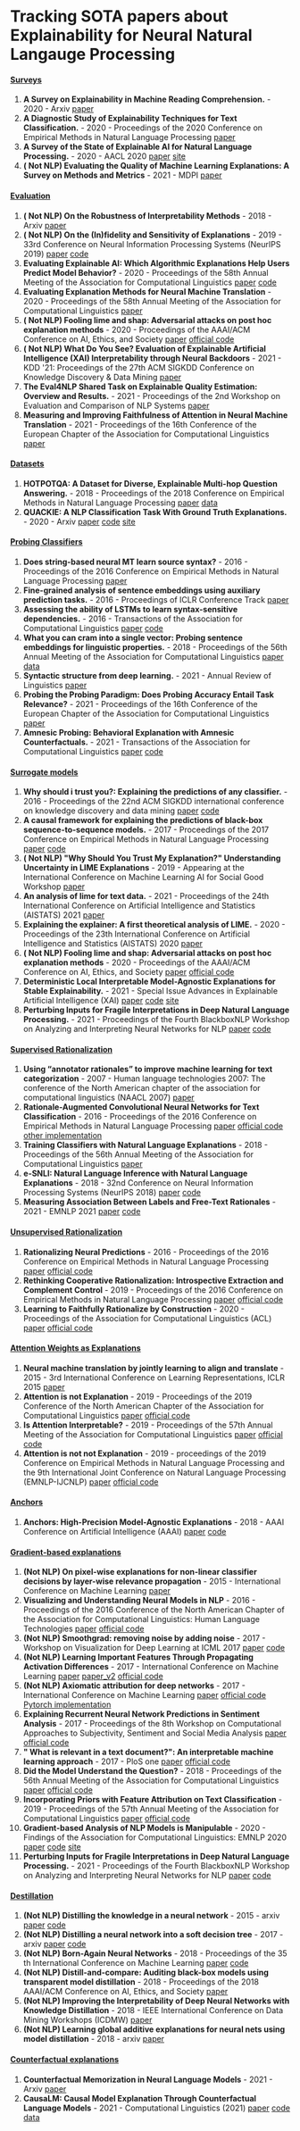 # Tracking SOTA papers about Explainability for Neural Natural Langauge Processing


#### [Surveys](#content)
1. **A Survey on Explainability in Machine Reading Comprehension.** - 2020 - Arxiv [paper](https://arxiv.org/abs/2010.00389)
2. **A Diagnostic Study of Explainability Techniques for Text Classification.** - 2020 - Proceedings of the 2020 Conference on Empirical Methods in Natural Language Processing [paper](https://aclanthology.org/2020.emnlp-main.263.pdf) 
3. **A Survey of the State of Explainable AI for Natural Language Processing.** - 2020 - AACL 2020 [paper](https://arxiv.org/abs/2010.00711) [site](https://xainlp2020.github.io/xainlp/)
4. **( Not NLP) Evaluating the Quality of Machine Learning Explanations: A Survey on Methods and Metrics** - 2021 - MDPI [paper](https://www.mdpi.com/2079-9292/10/5/593)  



#### [Evaluation](#content)

1. **( Not NLP) On the Robustness of Interpretability Methods** - 2018 - Arxiv [paper](https://arxiv.org/abs/1806.08049)
4. **( Not NLP) On the (In)fidelity and Sensitivity of Explanations** - 2019 - 33rd Conference on Neural Information Processing Systems (NeurIPS 2019) [paper](https://papers.nips.cc/paper/2019/file/a7471fdc77b3435276507cc8f2dc2569-Paper.pdf)  [code](https://github.com/chihkuanyeh/saliency_evaluation)
5. **Evaluating Explainable AI: Which Algorithmic Explanations Help Users Predict Model Behavior?** - 2020 - Proceedings of the 58th Annual Meeting of the Association for Computational Linguistics [paper](https://aclanthology.org/2020.acl-main.491.pdf) [code](https://github.com/peterbhase/InterpretableNLP-ACL2020)
6. **Evaluating Explanation Methods for Neural Machine Translation** - 2020 - Proceedings of the 58th Annual Meeting of the Association for Computational Linguistics [paper](https://aclanthology.org/2020.acl-main.35.pdf)
7. **( Not NLP) Fooling lime and shap: Adversarial attacks on post hoc explanation methods** - 2020 - Proceedings of the AAAI/ACM Conference on AI, Ethics, and Society [paper](https://dl.acm.org/doi/pdf/10.1145/3375627.3375830) [official code](https://github.com/dylan-slack/Fooling-LIME-SHAP)
8. **( Not NLP) What Do You See? Evaluation of Explainable Artificial Intelligence (XAI) Interpretability through Neural Backdoors** - 2021 - KDD '21: Proceedings of the 27th ACM SIGKDD Conference on Knowledge Discovery & Data Mining [paper](https://dl.acm.org/doi/10.1145/3447548.3467213)  
9. **The Eval4NLP Shared Task on Explainable Quality Estimation: Overview and Results.** - 2021 - Proceedings of the 2nd Workshop on Evaluation and Comparison of NLP Systems [paper](https://aclanthology.org/2021.eval4nlp-1.17.pdf)
10. **Measuring and Improving Faithfulness of Attention in Neural Machine Translation** - 2021 - Proceedings of the 16th Conference of the European Chapter of the Association for Computational Linguistics [paper](https://aclanthology.org/2021.eacl-main.243.pdf)


#### [Datasets](#content)

1. **HOTPOTQA: A Dataset for Diverse, Explainable Multi-hop Question Answering.** - 2018 - Proceedings of the 2018 Conference on Empirical Methods in Natural Language Processing [paper](https://aclanthology.org/D18-1259/) [data](https://hotpotqa.github.io/)
2. **QUACKIE: A NLP Classification Task With Ground Truth Explanations.** - 2020 - Arxiv [paper](https://aclanthology.org/D18-1259/) [code](https://github.com/axa-rev-research/quackie)  [site](https://axa-rev-research.github.io/quackie/)




#### [Probing Classifiers](#content)

1. **Does string-based neural MT learn source syntax?** - 2016 - Proceedings of the 2016 Conference on Empirical Methods in Natural Language Processing [paper](https://aclanthology.org/D16-1159.pdf)
2. **Fine-grained analysis of sentence embeddings using auxiliary prediction tasks.** - 2016 - Proceedings of ICLR Conference Track [paper](https://arxiv.org/pdf/1608.04207.pdf)
3. **Assessing the ability of LSTMs to learn syntax-sensitive dependencies.** - 2016 - Transactions of the Association for Computational Linguistics [paper](https://direct.mit.edu/tacl/article/doi/10.1162/tacl_a_00115/43378/Assessing-the-Ability-of-LSTMs-to-Learn-Syntax) [code](https://github.com/TalLinzen/rnn_agreement)
4. **What you can cram into a single vector: Probing sentence embeddings for linguistic properties.** - 2018 - Proceedings of the 56th Annual Meeting of the Association for Computational Linguistics [paper](https://aclanthology.org/P18-1198.pdf) [data](https://github.com/facebookresearch/SentEval/tree/main/data/probing)
5. **Syntactic structure from deep learning.** - 2021 - Annual Review of Linguistics [paper](https://www.annualreviews.org/doi/abs/10.1146/annurev-linguistics-032020-051035) 
6. **Probing the Probing Paradigm: Does Probing Accuracy Entail Task Relevance?** - 2021 - Proceedings of the 16th Conference of the European Chapter of the Association for Computational Linguistics [paper](https://aclanthology.org/2021.eacl-main.295.pdf) 
7. **Amnesic Probing: Behavioral Explanation with Amnesic Counterfactuals.** - 2021 - Transactions of the Association for Computational Linguistics [paper](https://direct.mit.edu/tacl/article/doi/10.1162/tacl_a_00359/98091)  [code](https://github.com/yanaiela/amnesic_probing) 


#### [Surrogate models](#content)

1. **Why should i trust you?: Explaining the predictions of any classifier.** - 2016 - Proceedings of the 22nd ACM SIGKDD international conference on knowledge discovery and data mining [paper](https://www.kdd.org/kdd2016/papers/files/rfp0573-ribeiroA.pdf) [code](https://github.com/marcotcr/lime) 
2. **A causal framework for explaining the predictions of black-box sequence-to-sequence models.** - 2017 - Proceedings of the 2017 Conference on Empirical Methods in Natural Language Processing [paper](https://aclanthology.org/D17-1042.pdf) [code](https://github.com/marcotcr/lime) 
3. **( Not NLP) "Why Should You Trust My Explanation?" Understanding Uncertainty in LIME Explanations** - 2019 - Appearing at the International Conference on Machine Learning AI for Social Good Workshop [paper](https://arxiv.org/abs/1904.12991)
4.  **An analysis of lime for text data.** - 2021 - Proceedings of the 24th International Conference on Artificial Intelligence and Statistics (AISTATS) 2021 [paper](http://proceedings.mlr.press/v130/mardaoui21a/mardaoui21a.pdf) 
5. **Explaining the explainer: A first theoretical analysis of LIME.** - 2020 - Proceedings of the 23th International Conference on Artificial Intelligence and Statistics (AISTATS) 2020 [paper](http://proceedings.mlr.press/v108/garreau20a/garreau20a.pdf) 
6. **( Not NLP) Fooling lime and shap: Adversarial attacks on post hoc explanation methods** - 2020 - Proceedings of the AAAI/ACM Conference on AI, Ethics, and Society [paper](https://dl.acm.org/doi/pdf/10.1145/3375627.3375830) [official code](https://github.com/dylan-slack/Fooling-LIME-SHAP)
7. **Deterministic Local Interpretable Model-Agnostic Explanations for Stable Explainability.** - 2021 - Special Issue Advances in Explainable Artificial Intelligence (XAI) [paper](https://aclanthology.org/D18-1259/) [code](https://www.mdpi.com/2504-4990/3/3/27/htm)  [site](https://github.com/rehmanzafar/dlime_experiments)
8. **Perturbing Inputs for Fragile Interpretations in Deep Natural Language Processing.** - 2021 - Proceedings of the Fourth BlackboxNLP Workshop on Analyzing and Interpreting Neural Networks for NLP [paper](https://aclanthology.org/2021.blackboxnlp-1.33.pdf) [code](https://github.com/qdata/textattack-fragile-interpretations)

#### [Supervised Rationalization](#content)

1. **Using “annotator rationales” to improve machine learning for text categorization** - 2007 - Human language technologies 2007: The conference of the North American chapter of the association for computational linguistics (NAACL 2007) [paper](https://aclanthology.org/N07-1033/) 
2. **Rationale-Augmented Convolutional Neural Networks for Text Classification** - 2016 - Proceedings of the 2016 Conference on Empirical Methods in Natural Language Processing [paper](https://aclanthology.org/D16-1076/)  [official code](https://github.com/bwallace/rationale-CNN)  [other implementation](https://github.com/yezhang-xiaofan/Rationale-CNN) 
3. **Training Classifiers with Natural Language Explanations** - 2018 - Proceedings of the 56th Annual Meeting of the Association for Computational Linguistics [paper](https://aclanthology.org/P18-1175.pdf) 
4. **e-SNLI: Natural Language Inference with Natural Language Explanations** - 2018 - 32nd Conference on Neural Information Processing Systems (NeurIPS 2018) [paper](https://papers.nips.cc/paper/2018/file/4c7a167bb329bd92580a99ce422d6fa6-Paper.pdf) [code](https://github.com/OanaMariaCamburu/e-SNLI) 
5. **Measuring Association Between Labels and Free-Text Rationales** - 2021 - EMNLP 2021 [paper](https://arxiv.org/pdf/2010.12762.pdf) [code](https://github.com/allenai/label_rationale_association) 

#### [Unsupervised Rationalization](#content)

1. **Rationalizing Neural Predictions** - 2016 - Proceedings of the 2016 Conference on Empirical Methods in Natural Language Processing [paper](https://aclanthology.org/D16-1011.pdf) [official code](https://github.com/taolei87/rcnn) 
2. **Rethinking Cooperative Rationalization: Introspective Extraction and Complement Control** - 2019 - Proceedings of the 2016 Conference on Empirical Methods in Natural Language Processing [paper](https://arxiv.org/pdf/1910.13294.pdf)  [official code](https://github.com/Gorov/three_player_for_emnlp) 
3. **Learning to Faithfully Rationalize by Construction** - 2020 - Proceedings of the Association for Computational Linguistics (ACL) [paper](https://aclanthology.org/2020.acl-main.409.pdf)  [official code](https://github.com/successar/FRESH) 


#### [Attention Weights as Explanations](#content)
1. **Neural machine translation by jointly learning to align and translate** - 2015 - 3rd International Conference on Learning Representations, ICLR 2015 [paper](https://arxiv.org/abs/1409.0473)
2. **Attention is not Explanation** - 2019 - Proceedings of the 2019 Conference of the North American Chapter of the Association for Computational Linguistics [paper](https://aclanthology.org/N19-1357.pdf) [official code](https://github.com/successar/AttentionExplanation) 
3. **Is Attention Interpretable?** - 2019 - Proceedings of the 57th Annual Meeting of the Association for Computational Linguistics [paper](https://aclanthology.org/P19-1282.pdf) [official code](https://github.com/serrano-s/attn-tests) 
4. **Attention is not not Explanation** - 2019 - proceedings of the 2019 Conference on Empirical Methods in Natural Language Processing and the 9th International Joint Conference on Natural Language Processing (EMNLP-IJCNLP) [paper](https://aclanthology.org/D19-1002.pdf) [official code](https://github.com/sarahwie/attention) 




#### [Anchors](#content)
1. **Anchors: High-Precision Model-Agnostic Explanations** - 2018 - AAAI Conference on Artificial Intelligence (AAAI) [paper](https://homes.cs.washington.edu/~marcotcr/aaai18.pdf) [code](https://github.com/marcotcr/anchor) 


#### [Gradient-based explanations](#content)

1. **(Not NLP) On pixel-wise explanations for non-linear classifier decisions by layer-wise relevance propagation** - 2015 - International Conference on Machine Learning [paper](https://journals.plos.org/plosone/article?id=10.1371/journal.pone.0130140) 
2. **Visualizing and Understanding Neural Models in NLP** - 2016 - Proceedings of the 2016 Conference of the North American Chapter of the Association for Computational Linguistics: Human Language Technologies [paper](https://aclanthology.org/N16-1082/) [official code](https://github.com/jiweil/Visualizing-and-Understanding-Neural-Models-in-NLP)
3. **(Not NLP) Smoothgrad: removing noise by adding noise** - 2017 - Workshop on Visualization for Deep Learning at ICML 2017 [paper](https://arxiv.org/abs/1706.03825) [code](https://github.com/pikahhh/pytorch-smoothgrad)
4. **(Not NLP) Learning Important Features Through Propagating Activation Differences** - 2017 - International Conference on Machine Learning [paper](https://dl.acm.org/doi/pdf/10.5555/3305890.3306006) [paper_v2](https://arxiv.org/pdf/1704.02685.pdf) [official code](https://github.com/kundajelab/deeplift)
5. **(Not NLP) Axiomatic attribution for deep networks** - 2017 - International Conference on Machine Learning [paper](https://dl.acm.org/doi/10.5555/3305890.3306024) [official code](https://github.com/ankurtaly/Integrated-Gradients) [Pytorch implementation](https://github.com/TianhongDai/integrated-gradient-pytorch)
6. **Explaining Recurrent Neural Network Predictions in Sentiment Analysis** - 2017 - Proceedings of the 8th Workshop on Computational Approaches to Subjectivity, Sentiment and Social Media Analysis [paper](https://aclanthology.org/W17-5221.pdf) [official code](https://github.com/ArrasL/LRP_for_LSTM)
7. **" What is relevant in a text document?": An interpretable machine learning approach** - 2017 - PloS one [paper](https://arxiv.org/abs/1612.07843) [official code](https://github.com/ArrasL/LRP_for_LSTM)
8. **Did the Model Understand the Question?** - 2018 - Proceedings of the 56th Annual Meeting of the Association for Computational Linguistics [paper](https://aclanthology.org/P18-1176/) [official code](https://github.com/pramodkaushik/acl18_results)
9. **Incorporating Priors with Feature Attribution on Text Classification** - 2019 - Proceedings of the 57th Annual Meeting of the Association for Computational Linguistics [paper](https://aclanthology.org/P19-1631.pdf) [official code](https://github.com/frederick0329/Incorporating-Priors)
10. **Gradient-based Analysis of NLP Models is Manipulable** - 2020 - Findings of the Association for Computational Linguistics: EMNLP 2020 [paper](https://aclanthology.org/2020.findings-emnlp.24.pdf) [code](https://github.com/ucinlp/facade/tree/facade) [site](https://ucinlp.github.io/facade/) 
11. **Perturbing Inputs for Fragile Interpretations in Deep Natural Language Processing.** - 2021 - Proceedings of the Fourth BlackboxNLP Workshop on Analyzing and Interpreting Neural Networks for NLP [paper](https://aclanthology.org/2021.blackboxnlp-1.33.pdf) [code](https://github.com/qdata/textattack-fragile-interpretations)

#### [Destillation](#content)
1. **(Not NLP) Distilling the knowledge in a neural network** - 2015 - arxiv [paper](https://arxiv.org/abs/1503.02531) [code](https://github.com/shriramsb/Distilling-the-Knowledge-in-a-Neural-Network)
2. **(Not NLP) Distilling a neural network into a soft decision tree** - 2017 - arxiv [paper](https://arxiv.org/pdf/1711.09784.pdf) [code](https://github.com/xuyxu/Soft-Decision-Tree)
3. **(Not NLP) Born-Again Neural Networks** - 2018 - Proceedings of the 35 th International Conference on Machine Learning [paper](https://proceedings.mlr.press/v80/furlanello18a/furlanello18a.pdf) [code](https://github.com/nocotan/born_again_neuralnet)
4. **(Not NLP) Distill-and-compare: Auditing black-box models using transparent model distillation** - 2018 - Proceedings of the 2018 AAAI/ACM Conference on AI, Ethics, and Society [paper](https://dl.acm.org/doi/abs/10.1145/3278721.3278725)
5. **(Not NLP) Improving the Interpretability of Deep Neural Networks with Knowledge Distillation** - 2018 - IEEE International Conference on Data Mining Workshops (ICDMW) [paper](https://arxiv.org/pdf/1812.10924.pdf)
6. **(Not NLP) Learning global additive explanations for neural nets using model distillation** - 2018 - arxiv [paper](https://arxiv.org/abs/1801.08640)

#### [Counterfactual explanations](#content)
1. **Counterfactual Memorization in Neural Language Models** - 2021 - Arxiv [paper](https://arxiv.org/abs/2112.12938)
2. **CausaLM: Causal Model Explanation Through Counterfactual Language Models** - 2021 - Computational Linguistics (2021) [paper](https://direct.mit.edu/coli/article/47/2/333/98518/CausaLM-Causal-Model-Explanation-Through) [code](https://github.com/amirfeder/CausaLM) [data](https://www.kaggle.com/amirfeder/causalm) 





